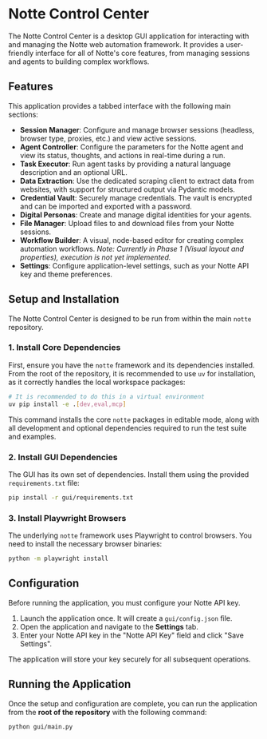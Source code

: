 # Notte Control Center

The Notte Control Center is a desktop GUI application for interacting with and managing the Notte web automation framework. It provides a user-friendly interface for all of Notte's core features, from managing sessions and agents to building complex workflows.

## Features

This application provides a tabbed interface with the following main sections:

-   **Session Manager**: Configure and manage browser sessions (headless, browser type, proxies, etc.) and view active sessions.
-   **Agent Controller**: Configure the parameters for the Notte agent and view its status, thoughts, and actions in real-time during a run.
-   **Task Executor**: Run agent tasks by providing a natural language description and an optional URL.
-   **Data Extraction**: Use the dedicated scraping client to extract data from websites, with support for structured output via Pydantic models.
-   **Credential Vault**: Securely manage credentials. The vault is encrypted and can be imported and exported with a password.
-   **Digital Personas**: Create and manage digital identities for your agents.
-   **File Manager**: Upload files to and download files from your Notte sessions.
-   **Workflow Builder**: A visual, node-based editor for creating complex automation workflows. *Note: Currently in Phase 1 (Visual layout and properties), execution is not yet implemented.*
-   **Settings**: Configure application-level settings, such as your Notte API key and theme preferences.

## Setup and Installation

The Notte Control Center is designed to be run from within the main `notte` repository.

### 1. Install Core Dependencies

First, ensure you have the `notte` framework and its dependencies installed. From the root of the repository, it is recommended to use `uv` for installation, as it correctly handles the local workspace packages:

```bash
# It is recommended to do this in a virtual environment
uv pip install -e .[dev,eval,mcp]
```
This command installs the core `notte` packages in editable mode, along with all development and optional dependencies required to run the test suite and examples.

### 2. Install GUI Dependencies

The GUI has its own set of dependencies. Install them using the provided `requirements.txt` file:

```bash
pip install -r gui/requirements.txt
```

### 3. Install Playwright Browsers

The underlying `notte` framework uses Playwright to control browsers. You need to install the necessary browser binaries:

```bash
python -m playwright install
```

## Configuration

Before running the application, you must configure your Notte API key.

1.  Launch the application once. It will create a `gui/config.json` file.
2.  Open the application and navigate to the **Settings** tab.
3.  Enter your Notte API key in the "Notte API Key" field and click "Save Settings".

The application will store your key securely for all subsequent operations.

## Running the Application

Once the setup and configuration are complete, you can run the application from the **root of the repository** with the following command:

```bash
python gui/main.py
```
